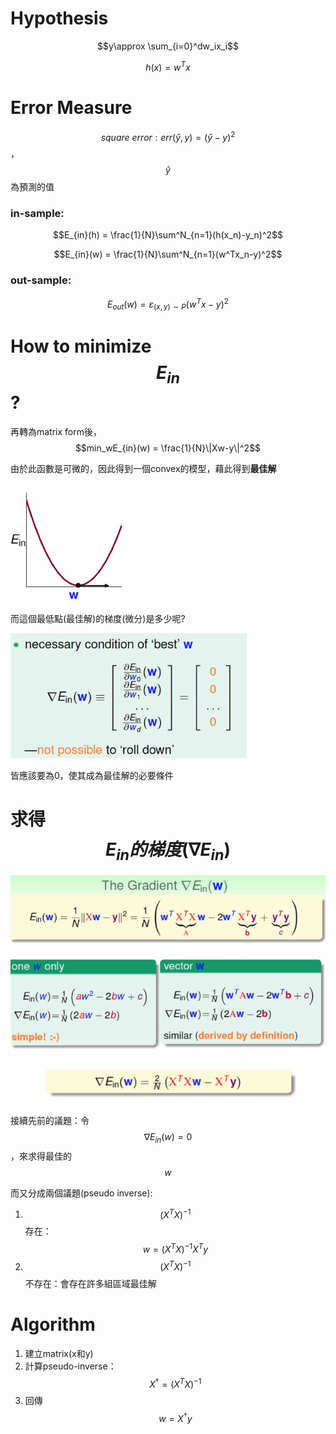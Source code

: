 # Hypothesis

$$y\approx \sum_{i=0}^dw_ix_i$$

$$h(x) = w^Tx$$

# Error Measure

$$square\ error: err(\hat{y},y) = (\hat{y}-y)^2$$  ，$$\hat{y}$$為預測的值

### in-sample:

$$E_{in}(h) = \frac{1}{N}\sum^N_{n=1}(h(x_n)-y_n)^2$$

$$E_{in}(w) = \frac{1}{N}\sum^N_{n=1}(w^Tx_n-y)^2$$

### out-sample:

$$E_{out}(w) = \varepsilon_{(x,y)\sim P}(w^Tx-y)^2$$

# How to minimize $$E_{in}$$ ?

再轉為matrix form後，$$min_wE_{in}(w) = \frac{1}{N}\|Xw-y\|^2$$

由於此函數是可微的，因此得到一個convex的模型，藉此得到**最佳解**

![](/assets/83wqur239fraud.png)

而這個最低點\(最佳解\)的梯度\(微分\)是多少呢?

![](/assets/98r32hjdjdoisadj3289.png)

皆應該要為0，使其成為最佳解的必要條件

# 求得$$E_{in}的梯度(\nabla E_{in})$$

![](/assets/3j928fj9jf98ewhjf93.png)

![](/assets/djiojoi32jre23jr032j9f.png)

接續先前的議題：令$$\nabla E_{in}(w) = 0$$，來求得最佳的$$w$$

而又分成兩個議題\(pseudo inverse\):

1. $$(X^TX)^{-1}$$存在：$$w = (X^TX)^{-1}X^Ty$$
2. $$(X^TX)^{-1}$$不存在：會存在許多組區域最佳解

# Algorithm

1. 建立matrix\(x和y\)
2. 計算pseudo-inverse：$$X^{\dagger}=(X^TX)^{-1}$$
3. 回傳$$w = X^{\dagger}y$$



